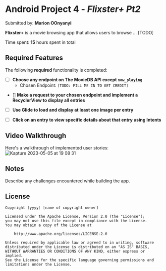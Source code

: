 # Android Project 4 - *Flixster+ Pt2*

Submitted by: **Marion OOnyanyi**

**Flixster+** is a movie browsing app that allows users to browse ... [TODO] 

Time spent: **15** hours spent in total

## Required Features

The following **required** functionality is completed:

- [ ] **Choose any endpoint on The MovieDB API except `now_playing`**
  - Chosen Endpoint: `[TODO: FILL ME IN TO GET CREDIT]`
- [] **Make a request to your chosen endpoint and implement a RecyclerView to display all entries**
- [ ] **Use Glide to load and display at least one image per entry**
- [ ] **Click on an entry to view specific details about that entry using Intents**



## Video Walkthrough

Here's a walkthrough of implemented user stories:
![Kapture 2023-05-05 at 19 08 31](https://user-images.githubusercontent.com/93610563/236583106-00b61e95-b882-4b68-9824-c568ae914c3b.gif)



## Notes

Describe any challenges encountered while building the app.

## License

    Copyright [yyyy] [name of copyright owner]

    Licensed under the Apache License, Version 2.0 (the "License");
    you may not use this file except in compliance with the License.
    You may obtain a copy of the License at

        http://www.apache.org/licenses/LICENSE-2.0

    Unless required by applicable law or agreed to in writing, software
    distributed under the License is distributed on an "AS IS" BASIS,
    WITHOUT WARRANTIES OR CONDITIONS OF ANY KIND, either express or implied.
    See the License for the specific language governing permissions and
    limitations under the License.
